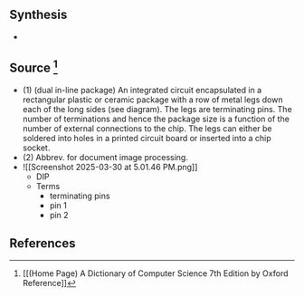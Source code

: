 ## Synthesis
- 
## Source [^1]
- (1) (dual in-line package) An integrated circuit encapsulated in a rectangular plastic or ceramic package with a row of metal legs down each of the long sides (see diagram). The legs are terminating pins. The number of terminations and hence the package size is a function of the number of external connections to the chip. The legs can either be soldered into holes in a printed circuit board or inserted into a chip socket. 
- (2) Abbrev. for document image processing.
- ![[Screenshot 2025-03-30 at 5.01.46 PM.png]]
	- DIP
	- Terms
		- terminating pins
		- pin 1
		- pin 2
## References

[^1]: [[(Home Page) A Dictionary of Computer Science 7th Edition by Oxford Reference]]